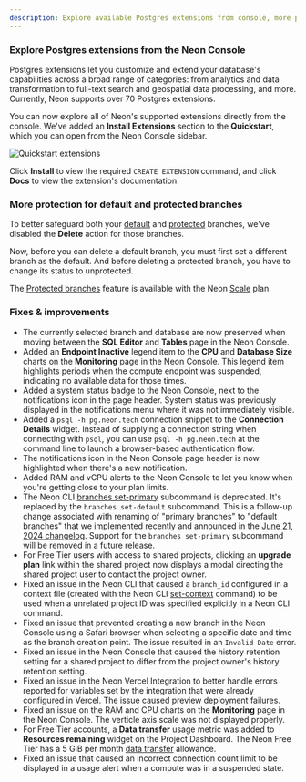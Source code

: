 ```yaml
---
description: Explore available Postgres extensions from console, more protection for default and protected branches, and lots of improvements and fixes.
---
```


### Explore Postgres extensions from the Neon Console

Postgres extensions let you customize and extend your database's capabilities across a broad range of categories: from analytics and data transformation to full-text search and geospatial data processing, and more. Currently, Neon supports over 70 Postgres extensions.

You can now explore all of Neon's supported extensions directly from the console. We've added an **Install Extensions** section to the **Quickstart**, which you can open from the Neon Console sidebar.

![Quickstart extensions](/docs/relnotes/quickstart_extensions.png)

Click **Install** to view the required `CREATE EXTENSION` command, and click **Docs** to view the extension's documentation.

### More protection for default and protected branches

To better safeguard both your [default](/docs/manage/branches#protected-branch) and [protected](/docs/guides/protected-branches) branches, we've disabled the **Delete** action for those branches.

Now, before you can delete a default branch, you must first set a different branch as the default. And before deleting a protected branch, you have to change its status to unprotected.

The [Protected branches](/docs/guides/protected-branches) feature is available with the Neon [Scale](/docs/introduction/plans#scale) plan.

### Fixes & improvements

- The currently selected branch and database are now preserved when moving between the **SQL Editor** and **Tables** page in the Neon Console.
- Added an **Endpoint Inactive** legend item to the **CPU** and **Database Size** charts on the **Monitoring** page in the Neon Console. This legend item highlights periods when the compute endpoint was suspended, indicating no available data for those times.
- Added a system status badge to the Neon Console, next to the notifications icon in the page header. System status was previously displayed in the notifications menu where it was not immediately visible.
- Added a `psql -h pg.neon.tech` connection snippet to the **Connection Details** widget. Instead of supplying a connection string when connecting with `psql`, you can use `psql -h pg.neon.tech` at the command line to launch a browser-based authentication flow.
- The notifications icon in the Neon Console page header is now highlighted when there's a new notification.
- Added RAM and vCPU alerts to the Neon Console to let you know when you're getting close to your plan limits.
- The Neon CLI [branches set-primary](https://neon.tech/docs/reference/cli-branches#set-primary) subcommand is deprecated. It's replaced by the `branches set-default` subcommand. This is a follow-up change associated with renaming of "primary branches" to "default branches" that we implemented recently and announced in the [June 21, 2024 changelog](/docs/changelog/2024-06-21). Support for the `branches set-primary` subcommand will be removed in a future release.
- For Free Tier users with access to shared projects, clicking an **upgrade plan** link within the shared project now displays a modal directing the shared project user to contact the project owner.
- Fixed an issue in the Neon CLI that caused a `branch_id` configured in a context file (created with the Neon CLI [set-context](/docs/reference/cli-set-context) command) to be used when a unrelated project ID was specified explicitly in a Neon CLI command.
- Fixed an issue that prevented creating a new branch in the Neon Console using a Safari browser when selecting a specific date and time as the branch creation point. The issue resulted in an `Invalid Date` error.
- Fixed an issue in the Neon Console that caused the history retention setting for a shared project to differ from the project owner's history retention setting.
- Fixed an issue in the Neon Vercel Integration to better handle errors reported for variables set by the integration that were already configured in Vercel. The issue caused preview deployment failures.
- Fixed an issue on the RAM and CPU charts on the **Monitoring** page in the Neon Console. The verticle axis scale was not displayed properly.
- For Free Tier accounts, a **Data transfer** usage metric was added to **Resources remaining** widget on the Project Dashboard. The Neon Free Tier has a 5 GiB per month [data transfer](/docs/introduction/usage-metrics#data-transfer) allowance.
- Fixed an issue that caused an incorrect connection count limit to be displayed in a usage alert when a compute was in a suspended state.
